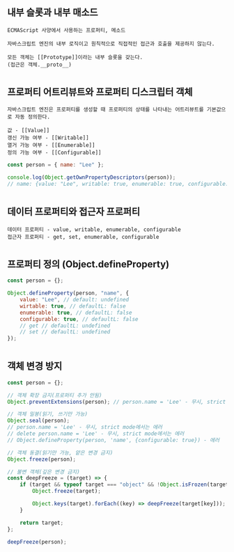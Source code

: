 ## 내부 슬롯과 내부 매소드

    ECMAScript 사양에서 사용하는 프로퍼티, 메소드

    자바스크립트 엔진의 내부 로직이고 원칙적으로 직접적인 접근과 호출을 제공하지 않는다.

    모든 객체는 [[Prototype]]이라는 내부 슬롯을 갖는다.
    (접근은 객체.__proto__)

#

## 프로퍼티 어트리뷰트와 프로퍼티 디스크립터 객체

    자바스크립트 엔진은 프로퍼티를 생성할 때 프로퍼티의 상태를 나타내는 어트리뷰트를 기본값으로 자동 정의한다.

    값 - [[Value]]
    갱신 가능 여부 - [[Writable]]
    열거 가능 여부 - [[Enumerable]]
    정의 가능 여부 - [[Configurable]]

```javascript
const person = { name: "Lee" };

console.log(Object.getOwnPropertyDescriptors(person));
// name: {value: "Lee", writable: true, enumerable: true, configurable: true}
```

#

## 데이터 프로퍼티와 접근자 프로퍼티

    데이터 프로퍼티 - value, writable, enumerable, configurable
    접근자 프로퍼티 - get, set, enumerable, configurable

#

## 프로퍼티 정의 (Object.defineProperty)

```javascript
const person = {};

Object.defineProperty(person, "name", {
    value: "Lee", // default: undefined
    wirtable: true, // defaultL: false
    enumerable: true, // defaultL: false
    configurable: true, // defaultL: false
    // get // defaultL: undefined
    // set // defaultL: undefined
});
```

#

## 객체 변경 방지

```javascript
const person = {};

// 객체 확장 금지(프로퍼티 추가 안됨)
Object.preventExtensions(person); // person.name = 'Lee' - 무시, strict mode에서는 에러

// 객체 밀봉(읽기, 쓰기만 가능)
Object.seal(person);
// person.name = 'Lee' - 무시, strict mode에서는 에러
// delete person.name = 'Lee' - 무시, strict mode에서는 에러
// Object.defineProperty(person, 'name', {configurable: true}) - 에러

// 객체 동결(읽기만 가능, 얕은 변경 금지)
Object.freeze(person);

// 불변 객체(깊은 변경 금지)
const deepFreeze = (target) => {
    if (target && typeof target === "object" && !Object.isFrozen(target)) {
        Object.freeze(target);

        Object.keys(target).forEach((key) => deepFreeze(target[key]));
    }

    return target;
};

deepFreeze(person);
```
